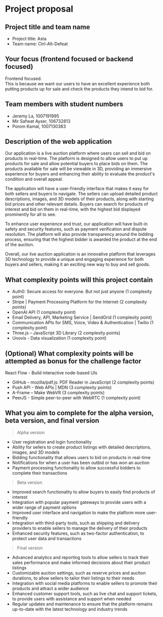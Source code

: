 # Project proposal
## Project title and team name
- Project title: Asta
- Team name: Ctrl-Alt-Defeat
## Your focus (frontend focused or backend focused)
Frontend focused.<br />
This is because we want our users to have an excellent experience both putting products up for sale and check the products they intend to bid for.
## Team members with student numbers
- Jeremy La, 1007191995
- Mir Safwat Ayser, 106732813
- Porom Kamal, 1007130383
## Description of the web application
Our application is a live auction platform where users can sell and bid on products in real-time. The platform is designed to allow users to put up products for sale and allow potential buyers to place bids on them. The products available for sale will be viewable in 3D, providing an immersive experience for buyers and enhancing their ability to evaluate the product's condition and overall appeal.<br />

The application will have a user-friendly interface that makes it easy for both sellers and buyers to navigate. The sellers can upload detailed product descriptions, images, and 3D models of their products, along with starting bid prices and other relevant details. Buyers can search for products of interest and bid on them in real-time, with the highest bid displayed prominently for all to see.<br />

To enhance user experience and trust, our application will have built-in safety and security features, such as payment verification and dispute resolution. The platform will also provide transparency around the bidding process, ensuring that the highest bidder is awarded the product at the end of the auction.<br />

Overall, our live auction application is an innovative platform that leverages 3D technology to provide a unique and engaging experience for both buyers and sellers, making it an exciting new way to buy and sell goods.
## What complexity points will this project contain
- Auth0: Secure access for everyone. But not just anyone (1 complexity point)<br/>
- Stripe | Payment Processing Platform for the Internet (2 complexity points)
- OpenAI API (1 complexity point)
- Email Delivery, API, Marketing Service | SendGrid (1 complexity point)
- Communication APIs for SMS, Voice, Video & Authentication | Twilio (1 complexity point)
- Three.js – JavaScript 3D Library (2 complexity points) 
- Unovis - Data visualization (1 complexity point)
## (Optional) What complexity points will be attempted as bonus for the challenge factor
React Flow - Build interactive node-based UIs
- GitHub - mozilla/pdf.js: PDF Reader in JavaScript (2 complexity points) 
- Push API - Web APIs | MDN (3 complexity points)
- A-Frame – Make WebVR (3 complexity points) 
- PeerJS - Simple peer-to-peer with WebRTC (1 complexity point)
## What you aim to complete for the alpha version, beta version, and final version
> Alpha version
- User registration and login functionality
- Ability for sellers to create product listings with detailed descriptions, images, and 3D models
- Bidding functionality that allows users to bid on products in real-time
- Notifications for when a user has been outbid or has won an auction
- Payment processing functionality to allow successful bidders to complete their transactions

> Beta version
- Improved search functionality to allow buyers to easily find products of interest
- Integration with popular payment gateways to provide users with a wider range of payment options
- Improved user interface and navigation to make the platform more user-friendly
- Integration with third-party tools, such as shipping and delivery providers to enable sellers to manage the delivery of their products
- Enhanced security features, such as two-factor authentication, to protect user data and transactions

> Final version
- Advanced analytics and reporting tools to allow sellers to track their sales performance and make informed decisions about their product listings
- Customizable auction settings, such as reserve prices and auction durations, to allow sellers to tailor their listings to their needs
- Integration with social media platforms to enable sellers to promote their products and attract a wider audience
- Enhanced customer support tools, such as live chat and support tickets, to provide users with assistance and support when needed
- Regular updates and maintenance to ensure that the platform remains up-to-date with the latest technology and industry trends

